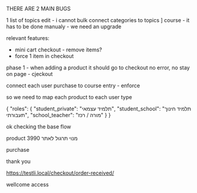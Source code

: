 


THERE ARE 2 MAIN BUGS

1 list of topics edit - i cannot bulk connect categories to topics ] course - it has to be done manualy - we need an upgrade



relevant features:

- mini cart checkout - remove items?
- force 1 item in checkout


phase 1 - when adding a product it should go to checkout
no error, no stay on page - cjeckout


connect each user purchase to course entry - enforce


so we need to map each product to each user type


{
  "roles": {
    "student_private": "תלמיד עצמאי",
    "student_school": "תלמיד חינוך תעבורתי",
    "school_teacher": "מורה / רכז"
  }
}




ok checking the base flow

product 3990
מנוי תרגול לאתר

purchase

thank you


https://testli.local/checkout/order-received/

wellcome access
